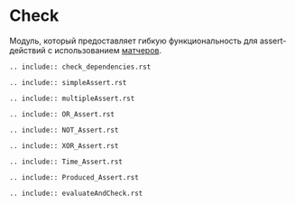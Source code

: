 # Check

Модуль, который предоставляет гибкую функциональность для assert-действий с использованием [матчеров](http://hamcrest.org/JavaHamcrest/tutorial).

```{eval-rst}
.. include:: check_dependencies.rst
```

```{eval-rst}
.. include:: simpleAssert.rst
```

```{eval-rst}
.. include:: multipleAssert.rst
```

```{eval-rst}
.. include:: OR_Assert.rst
```

```{eval-rst}
.. include:: NOT_Assert.rst
```

```{eval-rst}
.. include:: XOR_Assert.rst
```

```{eval-rst}
.. include:: Time_Assert.rst
```

```{eval-rst}
.. include:: Produced_Assert.rst
```

```{eval-rst}
.. include:: evaluateAndCheck.rst
```


